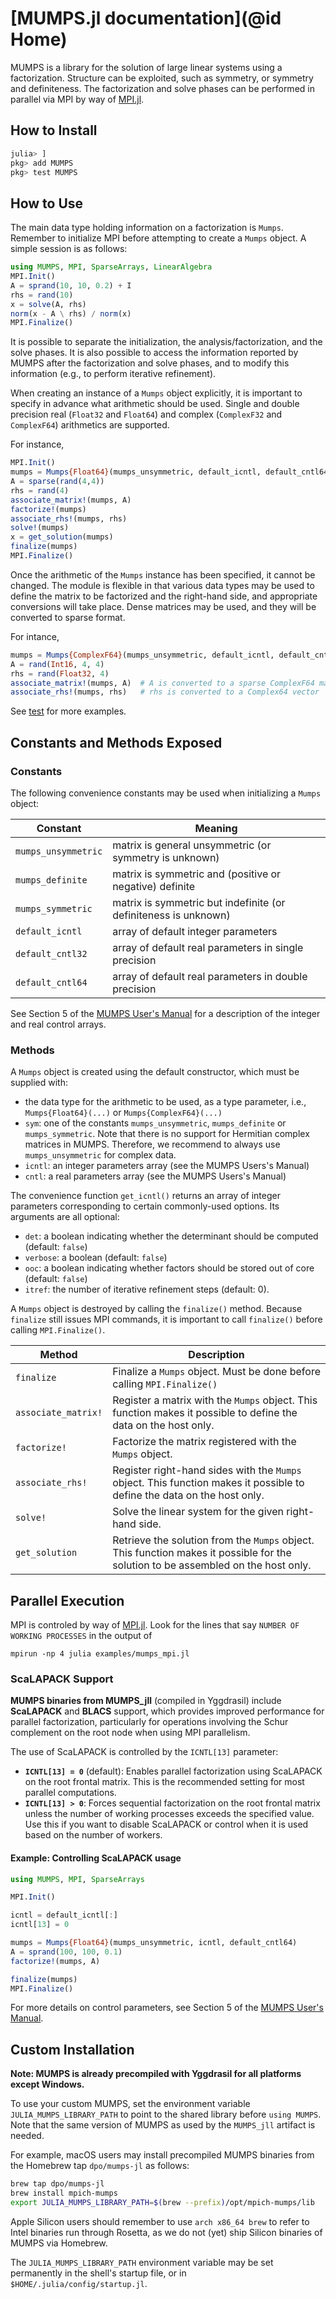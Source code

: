 # [MUMPS.jl documentation](@id Home)

MUMPS is a library for the solution of large linear systems using a
factorization. Structure can be exploited, such as symmetry, or symmetry and
definiteness. The factorization and solve phases can be performed in parallel
via MPI by way of [MPI.jl](https://github.com/JuliaParallel/MPI.jl).

## How to Install

```julia
julia> ]
pkg> add MUMPS
pkg> test MUMPS
```

## How to Use

The main data type holding information on a factorization is `Mumps`. Remember
to initialize MPI before attempting to create a `Mumps` object. A simple
session is as follows:

```julia
using MUMPS, MPI, SparseArrays, LinearAlgebra
MPI.Init()
A = sprand(10, 10, 0.2) + I
rhs = rand(10)
x = solve(A, rhs)
norm(x - A \ rhs) / norm(x)
MPI.Finalize()
```

It is possible to separate the initialization, the analysis/factorization,
and the solve phases. It is also possible to access the information reported by
MUMPS after the factorization and solve phases, and to modify this information
(e.g., to perform iterative refinement).

When creating an instance of a `Mumps` object explicitly, it is important to
specify in advance what arithmetic should be used. Single and double precision
real (`Float32` and `Float64`) and complex (`ComplexF32` and `ComplexF64`)
arithmetics are supported.

For instance,

```julia
MPI.Init()
mumps = Mumps{Float64}(mumps_unsymmetric, default_icntl, default_cntl64)
A = sparse(rand(4,4))
rhs = rand(4)
associate_matrix!(mumps, A)
factorize!(mumps)
associate_rhs!(mumps, rhs)
solve!(mumps)
x = get_solution(mumps)
finalize(mumps)
MPI.Finalize()
```

Once the arithmetic of the `Mumps` instance has been specified, it cannot be
changed. The module is flexible in that various data types may be used to
define the matrix to be factorized and the right-hand side, and appropriate
conversions will take place. Dense matrices may be used, and they will be
converted to sparse format.

For intance,

```julia
mumps = Mumps{ComplexF64}(mumps_unsymmetric, default_icntl, default_cntl64)
A = rand(Int16, 4, 4)
rhs = rand(Float32, 4)
associate_matrix!(mumps, A)  # A is converted to a sparse ComplexF64 matrix
associate_rhs!(mumps, rhs)   # rhs is converted to a Complex64 vector
```

See [test](https://github.com/JuliaSmoothOptimizers/MUMPS.jl/tree/main/test) for more examples.

## Constants and Methods Exposed

### Constants

The following convenience constants may be used when initializing a `Mumps`
object:

Constant            | Meaning
--------------------|--------
`mumps_unsymmetric` | matrix is general unsymmetric (or symmetry is unknown)
`mumps_definite`    | matrix is symmetric and (positive or negative) definite
`mumps_symmetric`   | matrix is symmetric but indefinite (or definiteness is unknown)
`default_icntl`     | array of default integer parameters
`default_cntl32`    | array of default real parameters in single precision
`default_cntl64`    | array of default real parameters in double precision

See Section 5 of the [MUMPS User's Manual](https://mumps-solver.org/index.php?page=doc) for a description of the integer and real control arrays.

### Methods

A `Mumps` object is created using the default constructor, which must be
supplied with:

* the data type for the arithmetic to be used, as a type parameter, i.e.,
  `Mumps{Float64}(...)` or `Mumps{ComplexF64}(...)`
* `sym`: one of the constants `mumps_unsymmetric`, `mumps_definite` or
  `mumps_symmetric`. Note that there is no support for Hermitian complex
  matrices in MUMPS. Therefore, we recommend to always use `mumps_unsymmetric`
  for complex data.
* `icntl`: an integer parameters array (see the MUMPS Users's Manual)
* `cntl`: a real parameters array (see the MUMPS Users's Manual)

The convenience function `get_icntl()` returns an array of integer parameters
corresponding to certain commonly-used options. Its arguments are all optional:

* `det`: a boolean indicating whether the determinant should be computed
  (default: `false`)
* `verbose`: a boolean (default: `false`)
* `ooc`: a boolean indicating whether factors should be stored out of core
  (default: `false`)
* `itref`: the number of iterative refinement steps (default: 0).

A `Mumps` object is destroyed by calling the `finalize()` method. Because
`finalize` still issues MPI commands, it is important to call `finalize()`
before calling `MPI.Finalize()`.

Method                    | Description
--------------------------|------------
`finalize`                | Finalize a `Mumps` object. Must be done before calling `MPI.Finalize()`
`associate_matrix!`       | Register a matrix with the `Mumps` object. This function makes it possible to define the data on the host only.
`factorize!`              | Factorize the matrix registered with the `Mumps` object.
`associate_rhs!`          | Register right-hand sides with the `Mumps` object. This function makes it possible to define the data on the host only.
`solve!`                  | Solve the linear system for the given right-hand side.
`get_solution`            | Retrieve the solution from the `Mumps` object. This function makes it possible for the solution to be assembled on the host only.

## Parallel Execution

MPI is controled by way of [MPI.jl](https://github.com/JuliaParallel/MPI.jl).
Look for the lines that say `NUMBER OF WORKING PROCESSES` in the output of

```shell
mpirun -np 4 julia examples/mumps_mpi.jl
```

### ScaLAPACK Support

**MUMPS binaries from MUMPS_jll** (compiled in Yggdrasil) include **ScaLAPACK** and **BLACS** support, which provides improved performance for parallel factorization, particularly for operations involving the Schur complement on the root node when using MPI parallelism.

The use of ScaLAPACK is controlled by the `ICNTL[13]` parameter:

* **`ICNTL[13] = 0`** (default): Enables parallel factorization using ScaLAPACK on the root frontal matrix. This is the recommended setting for most parallel computations.
* **`ICNTL[13] > 0`**: Forces sequential factorization on the root frontal matrix unless the number of working processes exceeds the specified value. Use this if you want to disable ScaLAPACK or control when it is used based on the number of workers.

#### Example: Controlling ScaLAPACK usage

```julia
using MUMPS, MPI, SparseArrays

MPI.Init()

icntl = default_icntl[:]
icntl[13] = 0

mumps = Mumps{Float64}(mumps_unsymmetric, icntl, default_cntl64)
A = sprand(100, 100, 0.1)
factorize!(mumps, A)

finalize(mumps)
MPI.Finalize()
```

For more details on control parameters, see Section 5 of the [MUMPS User's Manual](https://mumps-solver.org/index.php?page=doc).

## Custom Installation

**Note: MUMPS is already precompiled with Yggdrasil for all platforms except Windows.**

To use your custom MUMPS, set the environment variable `JULIA_MUMPS_LIBRARY_PATH`
to point to the shared library before `using MUMPS`.
Note that the same version of MUMPS as used by the `MUMPS_jll` artifact is needed.

For example, macOS users may install precompiled MUMPS binaries from the Homebrew tap `dpo/mumps-jl` as follows:
```bash
brew tap dpo/mumps-jl
brew install mpich-mumps
export JULIA_MUMPS_LIBRARY_PATH=$(brew --prefix)/opt/mpich-mumps/lib
```

Apple Silicon users should remember to use `arch x86_64 brew` to refer to Intel binaries run through Rosetta, as we do not (yet) ship Silicon binaries of MUMPS via Homebrew.

The `JULIA_MUMPS_LIBRARY_PATH` environment variable may be set permanently in the shell's startup file, or in `$HOME/.julia/config/startup.jl`.
